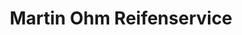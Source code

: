 ---
title: "Martin Ohm Reifenservice"
url: /osterroenfeld/martin-ohm-reifenservice/
shop: Autohaus
---